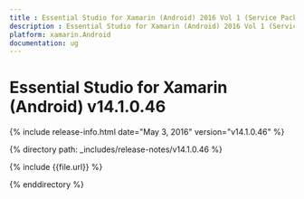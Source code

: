 ```yaml
---
title : Essential Studio for Xamarin (Android) 2016 Vol 1 (Service Pack 1)Release Notes
description : Essential Studio for Xamarin (Android) 2016 Vol 1 (Service Pack 1)Release Notes
platform: xamarin.Android
documentation: ug
---
```


# Essential Studio for Xamarin (Android) v14.1.0.46

{% include release-info.html date="May 3, 2016" version="v14.1.0.46" %} 

{% directory path: _includes/release-notes/v14.1.0.46 %}

{% include {{file.url}} %}

{% enddirectory %}